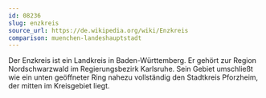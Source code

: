 ```yaml
---
id: 08236
slug: enzkreis
source_url: https://de.wikipedia.org/wiki/Enzkreis
comparison: muenchen-landeshauptstadt
---
```


Der Enzkreis ist ein Landkreis in Baden-Württemberg. Er gehört zur Region Nordschwarzwald im Regierungsbezirk Karlsruhe. Sein Gebiet umschließt wie ein unten geöffneter Ring nahezu vollständig den Stadtkreis Pforzheim, der mitten im Kreisgebiet liegt.
